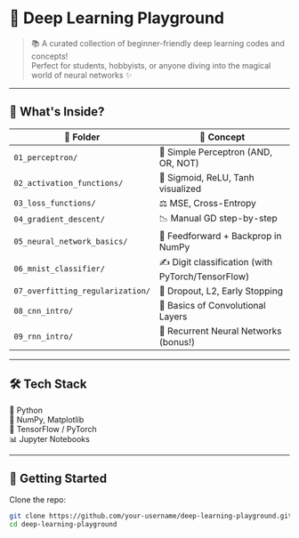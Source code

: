 # 🧠 Deep Learning Playground

> 📚 A curated collection of beginner-friendly deep learning codes and concepts!  
> Perfect for students, hobbyists, or anyone diving into the magical world of neural networks ✨

---

## 📂 What's Inside?

| 📁 Folder | 📌 Concept |
|----------|------------|
| `01_perceptron/` | 🔹 Simple Perceptron (AND, OR, NOT) |
| `02_activation_functions/` | 🔸 Sigmoid, ReLU, Tanh visualized |
| `03_loss_functions/` | ⚖️ MSE, Cross-Entropy |
| `04_gradient_descent/` | 📉 Manual GD step-by-step |
| `05_neural_network_basics/` | 🧠 Feedforward + Backprop in NumPy |
| `06_mnist_classifier/` | ✍️ Digit classification (with PyTorch/TensorFlow) |
| `07_overfitting_regularization/` | 🧢 Dropout, L2, Early Stopping |
| `08_cnn_intro/` | 🧊 Basics of Convolutional Layers |
| `09_rnn_intro/` | 🔁 Recurrent Neural Networks (bonus!) |

---

## 🛠 Tech Stack

🧪 Python  
🧮 NumPy, Matplotlib  
🔦 TensorFlow / PyTorch  
📊 Jupyter Notebooks  

---

## 🚀 Getting Started

Clone the repo:

```bash
git clone https://github.com/your-username/deep-learning-playground.git
cd deep-learning-playground
